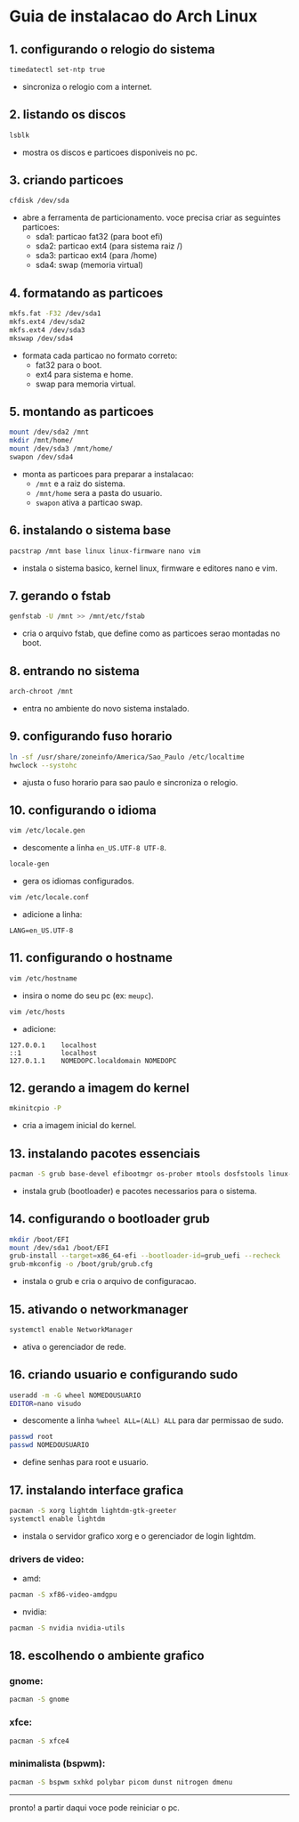 # Guia de instalacao do Arch Linux

## 1. configurando o relogio do sistema
```bash
timedatectl set-ntp true
```
* sincroniza o relogio com a internet.

## 2. listando os discos
```bash
lsblk
```
* mostra os discos e particoes disponiveis no pc.

## 3. criando particoes
```bash
cfdisk /dev/sda
```
* abre a ferramenta de particionamento. voce precisa criar as seguintes particoes:
  - sda1: particao fat32 (para boot efi)
  - sda2: particao ext4 (para sistema raiz /)
  - sda3: particao ext4 (para /home)
  - sda4: swap (memoria virtual)

## 4. formatando as particoes
```bash
mkfs.fat -F32 /dev/sda1
mkfs.ext4 /dev/sda2
mkfs.ext4 /dev/sda3
mkswap /dev/sda4
```
* formata cada particao no formato correto:
  - fat32 para o boot.
  - ext4 para sistema e home.
  - swap para memoria virtual.

## 5. montando as particoes
```bash
mount /dev/sda2 /mnt
mkdir /mnt/home/
mount /dev/sda3 /mnt/home/
swapon /dev/sda4
```
* monta as particoes para preparar a instalacao:
  - `/mnt` e a raiz do sistema.
  - `/mnt/home` sera a pasta do usuario.
  - `swapon` ativa a particao swap.

## 6. instalando o sistema base
```bash
pacstrap /mnt base linux linux-firmware nano vim
```
* instala o sistema basico, kernel linux, firmware e editores nano e vim.

## 7. gerando o fstab
```bash
genfstab -U /mnt >> /mnt/etc/fstab
```
* cria o arquivo fstab, que define como as particoes serao montadas no boot.

## 8. entrando no sistema
```bash
arch-chroot /mnt
```
* entra no ambiente do novo sistema instalado.

## 9. configurando fuso horario
```bash
ln -sf /usr/share/zoneinfo/America/Sao_Paulo /etc/localtime
hwclock --systohc
```
* ajusta o fuso horario para sao paulo e sincroniza o relogio.

## 10. configurando o idioma
```bash
vim /etc/locale.gen
```
* descomente a linha `en_US.UTF-8 UTF-8`.
```bash
locale-gen
```
* gera os idiomas configurados.
```bash
vim /etc/locale.conf
```
* adicione a linha:
```plaintext
LANG=en_US.UTF-8
```

## 11. configurando o hostname
```bash
vim /etc/hostname
```
* insira o nome do seu pc (ex: `meupc`).

```bash
vim /etc/hosts
```
* adicione:
```plaintext
127.0.0.1    localhost
::1          localhost
127.0.1.1    NOMEDOPC.localdomain NOMEDOPC
```

## 12. gerando a imagem do kernel
```bash
mkinitcpio -P
```
* cria a imagem inicial do kernel.

## 13. instalando pacotes essenciais
```bash
pacman -S grub base-devel efibootmgr os-prober mtools dosfstools linux-headers networkmanager nm-connection-editor pulseaudio pavucontrol dialog
```
* instala grub (bootloader) e pacotes necessarios para o sistema.

## 14. configurando o bootloader grub
```bash
mkdir /boot/EFI
mount /dev/sda1 /boot/EFI
grub-install --target=x86_64-efi --bootloader-id=grub_uefi --recheck
grub-mkconfig -o /boot/grub/grub.cfg
```
* instala o grub e cria o arquivo de configuracao.

## 15. ativando o networkmanager
```bash
systemctl enable NetworkManager
```
* ativa o gerenciador de rede.

## 16. criando usuario e configurando sudo
```bash
useradd -m -G wheel NOMEDOUSUARIO
EDITOR=nano visudo
```
* descomente a linha `%wheel ALL=(ALL) ALL` para dar permissao de sudo.
```bash
passwd root
passwd NOMEDOUSUARIO
```
* define senhas para root e usuario.

## 17. instalando interface grafica
```bash
pacman -S xorg lightdm lightdm-gtk-greeter
systemctl enable lightdm
```
* instala o servidor grafico xorg e o gerenciador de login lightdm.

### drivers de video:
* amd:
```bash
pacman -S xf86-video-amdgpu
```
* nvidia:
```bash
pacman -S nvidia nvidia-utils
```

## 18. escolhendo o ambiente grafico
### gnome:
```bash
pacman -S gnome
```
### xfce:
```bash
pacman -S xfce4
```
### minimalista (bspwm):
```bash
pacman -S bspwm sxhkd polybar picom dunst nitrogen dmenu
```

---

pronto! a partir daqui voce pode reiniciar o pc.

